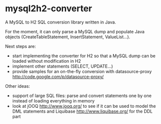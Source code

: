 mysql2h2-converter
==================

A MySQL to H2 SQL conversion library written in Java.

For the moment, it can only parse a MySQL dump and populate Java objects (CreateTableStatement, InsertStatement, ValueList...).

Next steps are:
- start implementing the converter for H2 so that a MySQL dump can be loaded without modification in H2
- implement other statements (SELECT, UPDATE...)
- provide samples for an on-the-fly conversion with datasource-proxy http://code.google.com/p/datasource-proxy/

Other ideas:
- support of large SQL files: parse and convert statements one by one instead of loading everything in memory
- look at jOOQ http://www.jooq.org/ to see if it can be used to model the DML statements and Liquibase http://www.liquibase.org/
  for the DDL part
